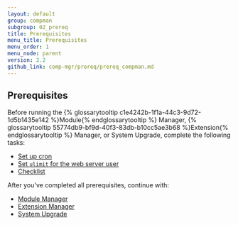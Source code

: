 ```yaml
---
layout: default
group: compman
subgroup: 02_prereq
title: Prerequisites
menu_title: Prerequisites
menu_order: 1
menu_node: parent
version: 2.2
github_link: comp-mgr/prereq/prereq_compman.md
---
```


## Prerequisites
Before running the {% glossarytooltip c1e4242b-1f1a-44c3-9d72-1d5b1435e142 %}Module{% endglossarytooltip %} Manager, {% glossarytooltip 55774db9-bf9d-40f3-83db-b10cc5ae3b68 %}Extension{% endglossarytooltip %} Manager, or System Upgrade, complete the following tasks:

*	[Set up cron]({{page.baseurl}}comp-mgr/prereq/prereq_cron.html)
*	[Set `ulimit` for the web server user]({{page.baseurl}}comp-mgr/prereq/prereq_compman-ulimit.html)
*	[Checklist]({{page.baseurl}}comp-mgr/prereq/prereq_compman-checklist.html)

After you've completed all prerequisites, continue with:

*	[Module Manager]({{page.baseurl}}comp-mgr/module-man/compman-start.html)
*	[Extension Manager]({{page.baseurl}}comp-mgr/extens-man/extensman-main-pg.html)
*	[System Upgrade]({{page.baseurl}}comp-mgr/upgrader/upgrade-start.html)
